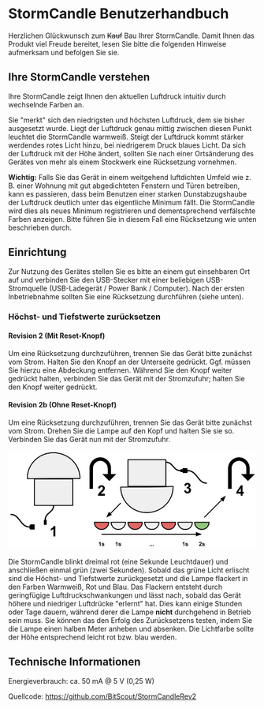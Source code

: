

# StormCandle Benutzerhandbuch
Herzlichen Glückwunsch zum ~~Kauf~~ Bau Ihrer StormCandle.
Damit Ihnen das Produkt viel Freude bereitet, lesen Sie bitte die folgenden Hinweise aufmerksam und befolgen Sie sie.

## Ihre StormCandle verstehen

Ihre StormCandle zeigt Ihnen den aktuellen Luftdruck intuitiv durch wechselnde Farben an.

Sie "merkt" sich den niedrigsten und höchsten Luftdruck, dem sie bisher ausgesetzt wurde.
Liegt  der Luftdruck genau mittig zwischen diesen Punkt leuchtet die StormCandle warmweiß.
Steigt der Luftdruck kommt stärker werdendes rotes Licht hinzu, bei niedrigerem Druck blaues Licht.
Da sich der Luftdruck mit der Höhe ändert, sollten Sie nach einer Ortsänderung des Gerätes von mehr als einem Stockwerk eine Rücksetzung vornehmen.

**Wichtig:** Falls Sie das Gerät in einem weitgehend luftdichten Umfeld wie z. B. einer Wohnung mit gut abgedichteten Fenstern und Türen betreiben, kann es passieren, dass beim Benutzen einer starken Dunstabzugshaube der Luftdruck deutlich unter das eigentliche Minimum fällt. Die StormCandle wird dies als neues Minimum registrieren und dementsprechend verfälschte Farben anzeigen. Bitte führen Sie in diesem Fall eine Rücksetzung wie unten beschrieben durch.

## Einrichtung
Zur Nutzung des Gerätes stellen Sie es bitte an einem gut einsehbaren Ort auf und verbinden Sie den USB-Stecker mit einer beliebigen USB-Stromquelle (USB-Ladegerät / Power Bank / Computer).
Nach der ersten Inbetriebnahme sollten Sie eine Rücksetzung durchführen (siehe unten).

### Höchst- und Tiefstwerte zurücksetzen

#### Revision 2 (Mit Reset-Knopf)
Um eine Rücksetzung durchzuführen, trennen Sie das Gerät bitte zunächst vom Strom. Halten Sie den Knopf an der Unterseite gedrückt. Ggf. müssen Sie hierzu eine Abdeckung entfernen. Während Sie den Knopf weiter gedrückt halten, verbinden Sie das Gerät mit der Stromzufuhr; halten Sie den Knopf weiter gedrückt.

#### Revision 2b (Ohne Reset-Knopf)
Um eine Rücksetzung durchzuführen, trennen Sie das Gerät bitte zunächst vom Strom. Drehen Sie die Lampe auf den Kopf und halten Sie sie so. Verbinden Sie das Gerät nun mit der Stromzufuhr.

![Rev2b reset process](rev2b_reset.png?raw=true "Rev2b reset process")

Die StormCandle blinkt dreimal rot (eine Sekunde Leuchtdauer) und anschließen einmal grün (zwei Sekunden). Sobald das grüne Licht erlischt sind die Höchst- und Tiefstwerte zurückgesetzt und die Lampe flackert in den Farben Warmweiß, Rot und Blau.
Das Flackern entsteht durch geringfügige Luftdruckschwankungen und lässt nach, sobald das Gerät höhere und niedriger Luftdrücke "erlernt" hat. Dies kann einige Stunden oder Tage dauern, während derer die Lampe **nicht** durchgehend in Betrieb sein muss.
Sie können das den Erfolg des Zurücksetzens testen, indem Sie die Lampe einen halben Meter anheben und absenken. Die Lichtfarbe sollte der Höhe entsprechend leicht rot bzw. blau werden.

## Technische Informationen
Energieverbrauch: ca. 50 mA @ 5 V (0,25 W)

Quellcode: https://github.com/BitScout/StormCandleRev2